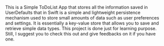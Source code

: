 This is a Simple ToDoList App that stores all the information saved in UserDefaults that in Swift is a simple and lightweight persistence mechanism used to store small amounts of data such as user preferences and settings. It is essentially a key-value store that allows you to save and retrieve simple data types.
This project is done just for learning purpose. Still, I suggest you to check this out and give feedbacks on it if you have one.
